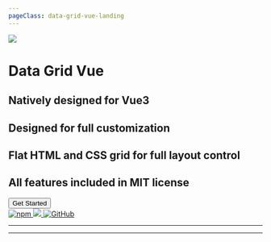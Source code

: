 ```yaml
---
pageClass: data-grid-vue-landing
---
```


<div class="landing" :class="{ 'show-nav-logo': showNavLogo }">  
  <div class="left">
    <span class="title">
      <img class="logo" src="favicon.png" />
      <h1>Data Grid Vue</h1>
    </span>
    <div class="flex-spacer"></div>
    <span class="sub-title">
      <h2><span class="caret"></span>Natively designed for Vue3</h2>
      <h2><span class="caret"></span>Designed for full customization</h2>
      <h2><span class="caret"></span>Flat HTML and CSS grid for full layout control</h2>
      <h2><span class="caret"></span>All features included in MIT license</h2>
    </span>
    <div class="get-started-container">
      <button @click="onGetStarted">Get Started</button>
    </div>
    <div class="flex-spacer"></div>
    <div class="badges">
      <a href="https://www.npmjs.com/package/data-grid-vue" target="_blank" aria-label="npm">
        <img alt="npm" src="https://img.shields.io/npm/v/data-grid-vue?logo=npm" />
      </a>
      <a href="https://github.com/nruffing/data-grid-vue/actions/workflows/ci_cd.yml">
        <img src="https://github.com/nruffing/data-grid-vue/actions/workflows/ci_cd.yml/badge.svg" />
      </a>
      <a href="https://github.com/nruffing/data-grid-vue/blob/main/LICENSE" target="_blank" aria-label="MIT License">
        <img alt="GitHub" src="https://img.shields.io/github/license/nruffing/data-grid-vue" />
      </a>
    </div>
  </div>
  <div class="right">
    <dgv-data-grid
      v-if="columns.length"
      v-model:columns="columns"
      :data="data"
      :sort-options="{
        sortable: true,
        multiColumn: false,
      }"
      :allow-column-reorder="true"
      :show-column-selection="true"
    >
    </dgv-data-grid>
  </div>
</div>
<hr />
<div class="features">
  <LandingFeature>
    <template #title>Native Vue3 Design</template>
    <template #description>This data grid is not a port from another framework or component. All design decisions were made for use in a Vue application.</template>
  </LandingFeature>
  <LandingFeature>
    <template #title>Flat HTML Architecture</template>
    <template #description>There is only a single layer of nesting for the data rows to be able to scroll. The rest of the HTML is flat and is arranged with CSS grid. This allows for full layout control whether its rendered on an entire page or nested into a few flex containers.</template>
  </LandingFeature>
  <LandingFeature>
    <template #title>Full Customization</template>
    <template #description>Nearly every part of the data grid can be customized with a slot template. Custom data service can be provided to customize how data is retrieved, paged, sorted, and filtered. Included server-side data server has hooks for request and response contract mapping.</template>
  </LandingFeature>
  <LandingFeature>
    <template #title>Accessible</template>
    <template #description>All features and markup have correct setup to be fully screen-readable and keyboard-navigatable. This includes custom descriptions for screen readers to describe the current state of the data grid.</template>
  </LandingFeature>
  <LandingFeature>
    <template #title>Few Dependencies</template>
    <template #description>All of the data grid is implemented using built-in browser functionality. The only dependencies used are flat and just provide easier Vue access to browser APIs. For example, <a href="https://www.npmjs.com/package/dragon-drop-vue" target="_blank">dragon drop vue</a> is used as a reactive wrapper around the browser's drag-and-drop APIs.</template>
  </LandingFeature>
  <LandingFeature>
    <template #title>MIT License, Forever</template>
    <template #description>All features are currently under an MIT license and free to use for commercial and personal use. We intend to keep it like this forever.</template>
  </LandingFeature>
</div>
<hr />

<script lang="ts" setup>
import { ref, inject, onMounted, onBeforeUnmount } from 'vue'
import { useRouter } from 'vue-router'

const columns = ref<Column[]>([])
const data = ref<any[]>([])
const showNavLogo = ref(false)

function onScroll() {
  showNavLogo.value = window.scrollY > 150
}

onMounted(() => {
  const DEMO = inject('demo')
  columns.value = [...DEMO.columns]
  data.value = DEMO.data  

  window.addEventListener('scroll', onScroll)
  onScroll()
})

onBeforeUnmount(() => {
  window.removeEventListener('scroll', onScroll)
})

const router = useRouter()
function onGetStarted() {
  router.push({ path: '/guide' })
}
</script>
